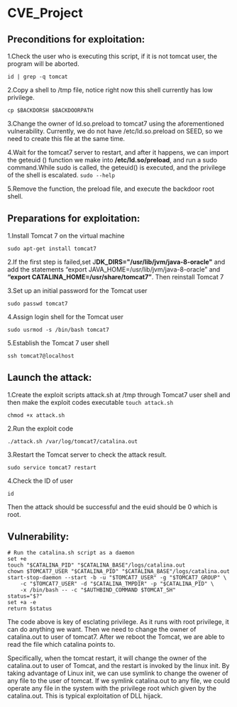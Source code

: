 # CVE_Project
## Preconditions for exploitation:

1.Check the user who is executing this script, if it is not tomcat user, the program will be aborted. 
  
  `id | grep -q tomcat`
  
2.Copy a shell to /tmp file, notice right now this shell currently has low privilege.

  `cp $BACKDORSH $BACKDOORPATH`
  
3.Change the owner of ld.so.preload to tomcat7 using the aforementioned vulnerability. Currently, we do not have /etc/ld.so.preload on SEED, so we need to create this file at the same time. 

4.Wait for the tomcat7 server to restart, and after it happens, we can import the geteuid () function we make into **/etc/ld.so/preload**, and run a sudo command.While sudo is called, the geteuid() is executed, and the privilege of the shell is escalated.
  `sudo --help`
  
5.Remove the function, the preload file, and execute the backdoor root shell. 
## Preparations for exploitation:

1.Install Tomcat 7 on the virtual machine

  `sudo apt-get install tomcat7`
  
2.If the first step is failed,set J**DK_DIRS="/usr/lib/jvm/java-8-oracle"** and add the statements “export JAVA_HOME=/usr/lib/jvm/java-8-oracle” and **“export CATALINA_HOME=/usr/share/tomcat7”**. Then reinstall Tomcat 7

3.Set up an initial password for the Tomcat user

  `sudo passwd tomcat7`
  
4.Assign login shell for the Tomcat user

  `sudo usrmod -s /bin/bash tomcat7`
  
5.Establish the Tomcat 7 user shell

  `ssh tomcat7@localhost`


## Launch the attack:
1.Create the exploit scripts attack.sh at /tmp through Tomcat7 user shell and then make the exploit codes executable
  `touch attack.sh`
  
  `chmod +x attack.sh`
  
2.Run the exploit code

  `./attack.sh /var/log/tomcat7/catalina.out`
  
3.Restart the Tomcat server to check the attack result.

  `sudo service tomcat7 restart`
  
4.Check the ID of user
  
  `id`
  
Then the attack should be successful and the euid should be 0 which is root.


## Vulnerability:
	# Run the catalina.sh script as a daemon
	set +e
	touch "$CATALINA_PID" "$CATALINA_BASE"/logs/catalina.out
	chown $TOMCAT7_USER "$CATALINA_PID" "$CATALINA_BASE"/logs/catalina.out
	start-stop-daemon --start -b -u "$TOMCAT7_USER" -g "$TOMCAT7_GROUP" \
		-c "$TOMCAT7_USER" -d "$CATALINA_TMPDIR" -p "$CATALINA_PID" \
		-x /bin/bash -- -c "$AUTHBIND_COMMAND $TOMCAT_SH"
	status="$?"
	set +a -e
	return $status
  The code above is key of esclating privilege. As it runs with root privilege, it can do anything we want. Then we need to change the owner of catalina.out to user of tomcat7. After we reboot the Tomcat, we are able to read the file which catalina points to.
  
  Specifically, when the tomcat restart, it will change the owner of the catalina.out to user of Tomcat, and the restart is invoked by the linux init. By taking advantage of Linux init, we can use symlink to change the owener of any file to the user of tomcat. If we symlink catalina.out to any file, we could operate any file in the system with the privilege root which given by the catalina.out. This is typical exploitation of DLL hijack. 
